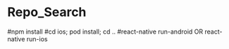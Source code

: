 # Repo_Search
#npm install
#cd ios; pod install; cd ..
#react-native run-android OR react-native run-ios
